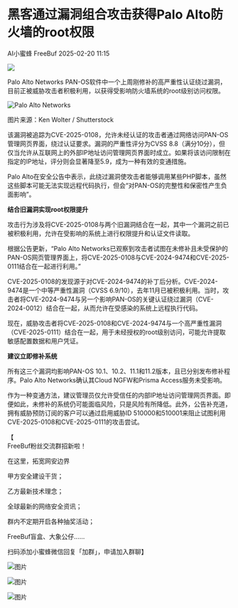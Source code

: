 #  黑客通过漏洞组合攻击获得Palo Alto防火墙的root权限   
AI小蜜蜂  FreeBuf   2025-02-20 11:15  
  
![](https://mmbiz.qpic.cn/mmbiz_gif/qq5rfBadR38jUokdlWSNlAjmEsO1rzv3srXShFRuTKBGDwkj4gvYy34iajd6zQiaKl77Wsy9mjC0xBCRg0YgDIWg/640?wx_fmt=gif "")  
  
  
Palo Alto Networks PAN-OS软件中一个上周刚修补的高严重性认证绕过漏洞，目前正被威胁攻击者积极利用，以获得受影响防火墙系统的root级别访问权限。  
  
  
![Palo Alto Networks](https://mmbiz.qpic.cn/mmbiz_jpg/qq5rfBadR39hzegxXibGx7eXYBm2V82YGEoZ0w1ib92GP7CjUjdWCS3s4D0yVkuvauPblGxvDk3wGFK3uVAbUCibA/640?wx_fmt=jpeg&from=appmsg "")  
  
图片来源：Ken Wolter / Shutterstock  
  
  
该漏洞被追踪为CVE-2025-0108，允许未经认证的攻击者通过网络访问PAN-OS管理网页界面，绕过认证要求。漏洞的严重性评分为CVSS 8.8（满分10分），但仅当允许从互联网上的外部IP地址访问管理网页界面时成立。如果将该访问限制在指定的IP地址，评分则会显著降至5.9，成为一种有效的变通措施。  
  
  
Palo Alto在安全公告中表示，此绕过漏洞使攻击者能够调用某些PHP脚本，虽然这些脚本可能无法实现远程代码执行，但会“对PAN-OS的完整性和保密性产生负面影响”。  
  
  
**结合旧漏洞实现root权限提升**  
  
  
  
攻击行为涉及将CVE-2025-0108与两个旧漏洞结合在一起，其中一个漏洞之前已被积极利用，允许在受影响的系统上进行权限提升和认证文件读取。  
  
  
根据公告更新，“Palo Alto Networks已观察到攻击者试图在未修补且未受保护的PAN-OS网页管理界面上，将CVE-2025-0108与CVE-2024-9474和CVE-2025-0111结合在一起进行利用。”  
  
  
CVE-2025-0108的发现源于对CVE-2024-9474的补丁后分析。CVE-2024-9474是一个中等严重性漏洞（CVSS 6.9/10），去年11月已被积极利用。当时，攻击者将CVE-2024-9474与另一个影响PAN-OS的关键认证绕过漏洞（CVE-2024-0012）结合在一起，从而允许在受感染的系统上远程执行代码。  
  
  
现在，威胁攻击者将CVE-2025-0108和CVE-2024-9474与一个高严重性漏洞（CVE-2025-0111）结合在一起，用于未经授权的root级别访问，可能允许提取敏感配置数据和用户凭证。  
  
  
**建议立即修补系统**  
  
  
  
所有这三个漏洞均影响PAN-OS 10.1、10.2、11.1和11.2版本，且已分别发布修补程序。Palo Alto Networks确认其Cloud NGFW和Prisma Access服务未受影响。  
  
  
作为一种变通方法，建议管理员仅允许受信任的内部IP地址访问管理网页界面。即便如此，未修补的系统仍可能面临风险，只是风险有所降低。此外，公告补充道，拥有威胁预防订阅的客户可以通过启用威胁ID 510000和510001来阻止试图利用CVE-2025-0108和CVE-2025-0111的攻击尝试。  
  
  
  
【  
FreeBuf粉丝交流群招新啦！  
  
在这里，拓宽网安边界  
  
甲方安全建设干货；  
  
乙方最新技术理念；  
  
全球最新的网络安全资讯；  
  
群内不定期开启各种抽奖活动；  
  
FreeBuf盲盒、大象公仔......  
  
扫码添加小蜜蜂微信回复「加群」，申请加入群聊】  
  
  
![图片](https://mmbiz.qpic.cn/mmbiz_jpg/qq5rfBadR3ich6ibqlfxbwaJlDyErKpzvETedBHPS9tGHfSKMCEZcuGq1U1mylY7pCEvJD9w60pWp7NzDjmM2BlQ/640?wx_fmt=other&wxfrom=5&wx_lazy=1&wx_co=1&retryload=2&tp=webp "")  
  
  
![图片](https://mmbiz.qpic.cn/mmbiz_png/qq5rfBadR3ic5icaZr7IGkVcd3DT6vXW4B4LOZ1M7YkTPhS1AT2DQJaicFjtCxt5BRO7p5AOJqvH3EJABCd0BFqYQ/640?wx_fmt=other&from=appmsg&wxfrom=5&wx_lazy=1&wx_co=1&tp=webp "")  
  
  
  
  
  
  
  
  
[](https://mp.weixin.qq.com/s?__biz=MjM5NjA0NjgyMA==&mid=2651312407&idx=1&sn=60289b6b056aee1df1685230aa453829&token=1964067027&lang=zh_CN&scene=21#wechat_redirect)  
  
![图片](https://mmbiz.qpic.cn/mmbiz_gif/qq5rfBadR3icF8RMnJbsqatMibR6OicVrUDaz0fyxNtBDpPlLfibJZILzHQcwaKkb4ia57xAShIJfQ54HjOG1oPXBew/640?wx_fmt=gif&wxfrom=5&wx_lazy=1&tp=webp "")  
  
